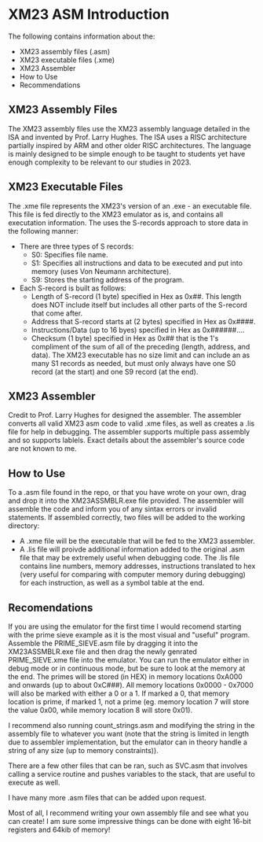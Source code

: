 # XM23 ASM Introduction
The following contains information about the:
- XM23 assembly files (.asm)
- XM23 executable files (.xme)
- XM23 Assembler
- How to Use
- Recommendations

## XM23 Assembly Files
The XM23 assembly files use the XM23 assembly language detailed in the ISA and invented by Prof. Larry Hughes.
The ISA uses a RISC architecture partially inspired by ARM and other older RISC architectures.
The language is mainly designed to be simple enough to be taught to students yet have enough complexity to be relevant to our studies in 2023.

## XM23 Executable Files
The .xme file represents the XM23's version of an .exe - an executable file.
This file is fed directly to the XM23 emulator as is, and contains all executation information.
The uses the S-records approach to store data in the following manner:
- There are three types of S records:
  - S0: Specifies file name.
  - S1: Specifies all instructions and data to be executed and put into memory (uses Von Neumann architecture).
  - S9: Stores the starting address of the program.
- Each S-record is built as follows:
  - Length of S-record (1 byte) specified in Hex as 0x##. This length does NOT include itself but includes all other parts of the S-record that come after.
  - Address that S-record starts at (2 bytes) specified in Hex as 0x####.
  - Instructions/Data (up to 16 byes) specified in Hex as 0x######....
  - Checksum (1 byte) specified in Hex as 0x## that is the 1's compliment of the sum of all of the preceding (length, address, and data).
The XM23 executable has no size limit and can include an as many S1 records as needed, but must only always have one S0 record (at the start) and one S9 record (at the end).

## XM23 Assembler
Credit to Prof. Larry Hughes for designed the assembler.
The assembler converts all valid XM23 asm code to valid .xme files, as well as creates a .lis file for help in debugging.
The assembler supports multiple pass assembly and so supports lablels.
Exact details about the assembler's source code are not known to me.

## How to Use
To a .asm file found in the repo, or that you have wrote on your own, drag and drop it into the XM23ASSMBLR.exe file provided. The assembler will assemble the code and inform you of any sintax errors or invalid statements.
If assembled correctly, two files will be added to the working directory:
- A .xme file will be the executable that will be fed to the XM23 assembler.
- A .lis file will proivde additional information added to the original .asm file that may be extremely useful when debugging code. The .lis file contains line numbers, memory addresses, instructions translated to hex (very useful for comparing with computer memory during debugging) for each instruction, as well as a symbol table at the end.

## Recomendations
If you are using the emulator for the first time I would recomend starting with the prime sieve example as it is the most visual and "useful" program. Assemble the PRIME_SIEVE.asm file by dragging it into the XM23ASSMBLR.exe file and then drag the newly genrated PRIME_SIEVE.xme file into the emulator. You can run the emulator either in debug mode or in continuous mode, but be sure to look at the memory at the end. The primes will be stored (in HEX) in memory locations 0xA000 and onwards (up to about 0xC###).
All memory locations 0x0000 - 0x7000 will also be marked with either a 0 or a 1. If marked a 0, that memory location is prime, if marked 1, not a prime (eg. memory location 7 will store the value 0x00, while memory location 8 will store 0x01). 

I recommend also running count_strings.asm and modifying the string in the assembly file to whatever you want (note that the string is limited in length due to assembler implementation, but the emulator can in theory handle a string of any size (up to memory constraints)).

There are a few other files that can be ran, such as SVC.asm that involves calling a service routine and pushes variables to the stack, that are useful to execute as well.

I have many more .asm files that can be added upon request.

Most of all, I recommend writing your own assembly file and see what you can create! I am sure some impressive things can be done with eight 16-bit registers and 64kib of memory!
